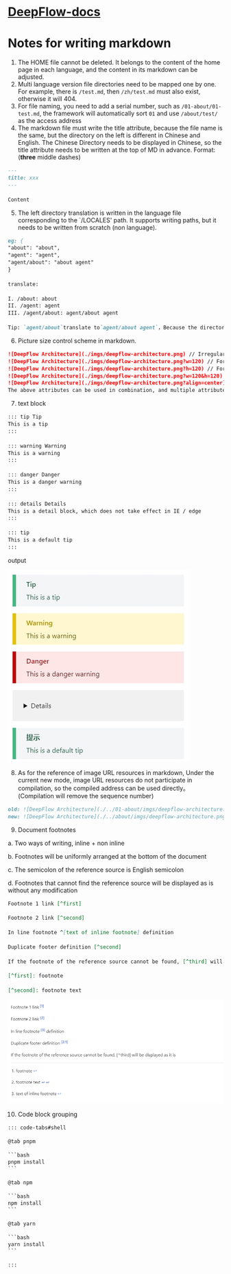 # [DeepFlow-docs](https://deepflow.yunshan.net/deepflow-docs/)

# Notes for writing markdown

1. The HOME file cannot be deleted. It belongs to the content of the home page in each language, and the content in its markdown can be adjusted.
2. Multi language version file directories need to be mapped one by one. For example, there is `/test.md`, then `/zh/test.md` must also exist, otherwise it will 404.
3. For file naming, you need to add a serial number, such as `/01-about/01-test.md`, the framework will automatically sort `01` and use `/about/test/` as the access address
4. The markdown file must write the title attribute, because the file name is the same, but the directory on the left is different in Chinese and English. The Chinese Directory needs to be displayed in Chinese, so the title attribute needs to be written at the top of MD in advance. Format: (**three** middle dashes)

```md
---
title: xxx
---

Content
```

5. The left directory translation is written in the language file corresponding to the `/LOCALES' path. It supports writing paths, but it needs to be written from scratch (non language).

```md
eg: {
"about": "about",
"agent": "agent",
"agent/about": "about agent"
}

translate:

I. /about: about
II. /agent: agent
III. /agent/about: agent/about agent

Tip: `agent/about`translate to`agent/about agent`，Because the directory structure needs to be preserved。
```

6. Picture size control scheme in markdown.

```md
![DeepFlow Architecture](./imgs/deepflow-architecture.png) // Irregular, adaptive in width and height
![DeepFlow Architecture](./imgs/deepflow-architecture.png?w=120) // For a picture with a width of 120, the height changes with scale
![DeepFlow Architecture](./imgs/deepflow-architecture.png?h=120) // For a picture with a height of 120, the width changes with scale
![DeepFlow Architecture](./imgs/deepflow-architecture.png?w=120&h=120) // For pictures with width and height of 120, the proportion is written dead (not recommended)
![DeepFlow Architecture](./imgs/deepflow-architecture.png?align=center) // The values of image alignment are center, left and right respectively. Default left
The above attributes can be used in combination, and multiple attributes can be spliced with `&'
```

7. text block

```md
::: tip Tip
This is a tip
:::

::: warning Warning
This is a warning
:::

::: danger Danger
This is a danger warning
:::

::: details Details
This is a detail block, which does not take effect in IE / edge
:::

::: tip
This is a default tip
:::
```

output

![text block](./images/text-block-en.jpg)

8. As for the reference of image URL resources in markdown, Under the current new mode, image URL resources do not participate in compilation, so the compiled address can be used directly。(Compilation will remove the sequence number)

```md
old: ![DeepFlow Architecture](./../01-about/imgs/deepflow-architecture.png)
new: ![DeepFlow Architecture](./../about/imgs/deepflow-architecture.png)
```

9. Document footnotes

a. Two ways of writing, inline + non inline

b. Footnotes will be uniformly arranged at the bottom of the document

c. The semicolon of the reference source is English semicolon

d. Footnotes that cannot find the reference source will be displayed as is without any modification

```md
Footnote 1 link [^first]

Footnote 2 link [^second]

In line footnote ^[text of inline footnote] definition

Duplicate footer definition [^second]

If the footnote of the reference source cannot be found, [^third] will be displayed as it is

[^first]: footnote

[^second]: footnote text
```

![footnote](./images/foot-note-en.jpg)

10. Code block grouping

````
::: code-tabs#shell

@tab pnpm

```bash
pnpm install
```

@tab npm

```bash
npm install
```

@tab yarn

```bash
yarn install
```

:::

````